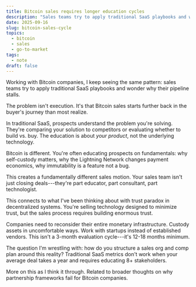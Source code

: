 ```yaml
---
title: Bitcoin sales requires longer education cycles
description: "Sales teams try to apply traditional SaaS playbooks and wonder why their pipeline stalls. Bitcoin sales starts further back in the buyer's journey."
date: 2025-09-16
slug: bitcoin-sales-cycle
topics:
  - bitcoin
  - sales
  - go-to-market
tags:
  - note
draft: false
---
```

Working with Bitcoin companies, I keep seeing the same pattern: sales teams try to apply traditional SaaS playbooks and wonder why their pipeline stalls.

The problem isn't execution. It's that Bitcoin sales starts further back in the buyer's journey than most realize.

In traditional SaaS, prospects understand the problem you're solving. They're comparing your solution to competitors or evaluating whether to build vs. buy. The education is about *your product*, not the underlying technology.

Bitcoin is different. You're often educating prospects on fundamentals: why self-custody matters, why the Lightning Network changes payment economics, why immutability is a feature not a bug.

This creates a fundamentally different sales motion. Your sales team isn't just closing deals---they're part educator, part consultant, part technologist.

This connects to what I've been thinking about with trust paradox in decentralized systems. You're selling technology designed to minimize trust, but the sales process requires building enormous trust.

Companies need to reconsider their entire monetary infrastructure. Custody assets in uncomfortable ways. Work with startups instead of established vendors. This isn't a 3-month evaluation cycle---it's 12-18 months minimum.

The question I'm wrestling with: how do you structure a sales org and comp plan around this reality? Traditional SaaS metrics don't work when your average deal takes a year and requires educating 8+ stakeholders.

More on this as I think it through. Related to broader thoughts on why partnership frameworks fail for Bitcoin companies.
